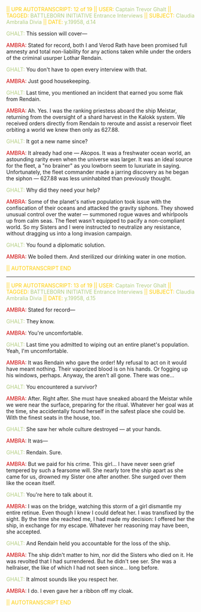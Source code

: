 <font color="#FFCC00">|| UPR AUTOTRANSCRIPT: 12 of 19
|| USER: <font color="#B2CC80">Captain Trevor Ghalt</font>
|| TAGGED: <font color="#B2CC80">BATTLEBORN INITIATIVE Entrance Interviews</font>
|| SUBJECT: <font color="#B2CC80">Claudia Ambralia Divia</font>
|| DATE: <font color="#B2CC80">y.19958, d.14</font></font>

<font color="#B2CC80">GHALT:</font> This session will cover—

<font color="#CC0000">AMBRA:</font> Stated for record, both I and Verod Rath have been promised full amnesty and total non-liability for any actions taken while under the orders of the criminal usurper Lothar Rendain.

<font color="#B2CC80">GHALT:</font> You don't have to open every interview with that.

<font color="#CC0000">AMBRA:</font> Just good housekeeping.

<font color="#B2CC80">GHALT:</font> Last time, you mentioned an incident that earned you some flak from Rendain.

<font color="#CC0000">AMBRA:</font> Ah. Yes. I was the ranking priestess aboard the ship Meistar, returning from the oversight of a shard harvest in the Kalokk system. We received orders directly from Rendain to reroute and assist a reservoir fleet orbiting a world we knew then only as 627.88.

<font color="#B2CC80">GHALT:</font> It got a new name since?

<font color="#CC0000">AMBRA:</font> It already had one — Akopos. It was a freshwater ocean world, an astounding rarity even when the universe was larger. It was an ideal source for the fleet, a "no brainer" as you lowborn seem to luxuriate in saying. Unfortunately, the fleet commander made a jarring discovery as he began the siphon — 627.88 was less uninhabited than previously thought.

<font color="#B2CC80">GHALT:</font> Why did they need your help?

<font color="#CC0000">AMBRA:</font> Some of the planet's native population took issue with the confiscation of their oceans and attacked the gravity siphons. They showed unusual control over the water — summoned rogue waves and whirlpools up from calm seas. The fleet wasn't equipped to pacify a non-compliant world. So my Sisters and I were instructed to neutralize any resistance, without dragging us into a long invasion campaign.

<font color="#B2CC80">GHALT:</font> You found a diplomatic solution.

<font color="#CC0000">AMBRA:</font> We boiled them. And sterilized our drinking water in one motion.

<font color="#FFCC00">|| AUTOTRANSCRIPT END</font>
_______________________________________________________________________________

<font color="#FFCC00">|| UPR AUTOTRANSCRIPT: 13 of 19
|| USER: <font color="#B2CC80">Captain Trevor Ghalt</font>
|| TAGGED: <font color="#B2CC80">BATTLEBORN INITIATIVE Entrance Interviews</font>
|| SUBJECT: <font color="#B2CC80">Claudia Ambralia Divia</font>
|| DATE: <font color="#B2CC80">y.19958, d.15</font></font>

<font color="#CC0000">AMBRA:</font> Stated for record—

<font color="#B2CC80">GHALT:</font> They know.

<font color="#CC0000">AMBRA:</font> You're uncomfortable.

<font color="#B2CC80">GHALT:</font> Last time you admitted to wiping out an entire planet's population. Yeah, I'm uncomfortable.

<font color="#CC0000">AMBRA:</font> It was Rendain who gave the order! My refusal to act on it would have meant nothing. Their vaporized blood is on his hands. Or fogging up his windows, perhaps. Anyway, the aren't all gone. There was one...

<font color="#B2CC80">GHALT:</font> You encountered a survivor?

<font color="#CC0000">AMBRA:</font> After. Right after. She must have sneaked aboard the Meistar while we were near the surface, preparing for the ritual. Whatever her goal was at the time, she accidentally found herself in the safest place she could be. With the finest seats in the house, too.

<font color="#B2CC80">GHALT:</font> She saw her whole culture destroyed — at your hands.

<font color="#CC0000">AMBRA:</font> It was—

<font color="#B2CC80">GHALT:</font> Rendain. Sure.

<font color="#CC0000">AMBRA:</font> But we paid for his crime. This girl... I have never seen grief tempered by such a fearsome will. She nearly tore the ship apart as she came for us, drowned my Sister one after another. She surged over them like the ocean itself.

<font color="#B2CC80">GHALT:</font> You're here to talk about it.

<font color="#CC0000">AMBRA:</font> I was on the bridge, watching this storm of a girl dismantle my entire retinue. Even though I knew I could defeat her. I was transfixed by the sight. By the time she reached me, I had made my decision: I offered her the ship, in exchange for my escape. Whatever her reasoning may have been, she accepted.

<font color="#B2CC80">GHALT:</font> And Rendain held you accountable for the loss of the ship.

<font color="#CC0000">AMBRA:</font> The ship didn't matter to him, nor did the Sisters who died on it. He was revolted that I had surrendered. But he didn't see ser. She was a hellraiser, the like of which I had not seen since... long before.

<font color="#B2CC80">GHALT:</font> It almost sounds like you respect her.

<font color="#CC0000">AMBRA:</font> I do. I even gave her a ribbon off my cloak.

<font color="#FFCC00">|| AUTOTRANSCRIPT END</font>